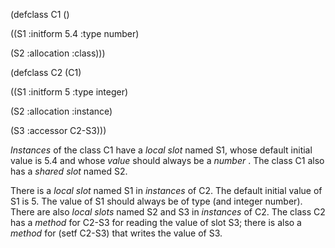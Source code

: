  



(defclass C1 () 



((S1 :initform 5.4 :type number) 



(S2 :allocation :class))) 



(defclass C2 (C1) 



((S1 :initform 5 :type integer) 



(S2 :allocation :instance) 



(S3 :accessor C2-S3))) 



*Instances* of the class C1 have a *local slot* named S1, whose default initial value is 5.4 and whose *value* should always be a *number* . The class C1 also has a *shared slot* named S2. 



There is a *local slot* named S1 in *instances* of C2. The default initial value of S1 is 5. The value of S1 should always be of type (and integer number). There are also *local slots* named S2 and S3 in *instances* of C2. The class C2 has a *method* for C2-S3 for reading the value of slot S3; there is also a *method* for (setf C2-S3) that writes the value of S3. 



